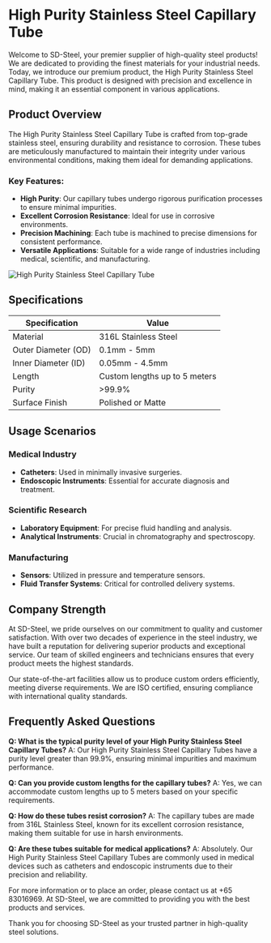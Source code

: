 # High Purity Stainless Steel Capillary Tube

Welcome to SD-Steel, your premier supplier of high-quality steel products! We are dedicated to providing the finest materials for your industrial needs. Today, we introduce our premium product, the High Purity Stainless Steel Capillary Tube. This product is designed with precision and excellence in mind, making it an essential component in various applications.

## Product Overview

The High Purity Stainless Steel Capillary Tube is crafted from top-grade stainless steel, ensuring durability and resistance to corrosion. These tubes are meticulously manufactured to maintain their integrity under various environmental conditions, making them ideal for demanding applications.

### Key Features:

- **High Purity**: Our capillary tubes undergo rigorous purification processes to ensure minimal impurities.
- **Excellent Corrosion Resistance**: Ideal for use in corrosive environments.
- **Precision Machining**: Each tube is machined to precise dimensions for consistent performance.
- **Versatile Applications**: Suitable for a wide range of industries including medical, scientific, and manufacturing.

![High Purity Stainless Steel Capillary Tube](https://github.com/user-attachments/assets/2567258e-e124-4816-932d-1809bd27ef0b)

## Specifications

| Specification         | Value                         |
|-----------------------|-------------------------------|
| Material              | 316L Stainless Steel          |
| Outer Diameter (OD)   | 0.1mm - 5mm                   |
| Inner Diameter (ID)   | 0.05mm - 4.5mm                |
| Length                | Custom lengths up to 5 meters |
| Purity                | >99.9%                        |
| Surface Finish        | Polished or Matte             |

## Usage Scenarios

### Medical Industry
- **Catheters**: Used in minimally invasive surgeries.
- **Endoscopic Instruments**: Essential for accurate diagnosis and treatment.

### Scientific Research
- **Laboratory Equipment**: For precise fluid handling and analysis.
- **Analytical Instruments**: Crucial in chromatography and spectroscopy.

### Manufacturing
- **Sensors**: Utilized in pressure and temperature sensors.
- **Fluid Transfer Systems**: Critical for controlled delivery systems.

## Company Strength

At SD-Steel, we pride ourselves on our commitment to quality and customer satisfaction. With over two decades of experience in the steel industry, we have built a reputation for delivering superior products and exceptional service. Our team of skilled engineers and technicians ensures that every product meets the highest standards.

Our state-of-the-art facilities allow us to produce custom orders efficiently, meeting diverse requirements. We are ISO certified, ensuring compliance with international quality standards. 

## Frequently Asked Questions

**Q: What is the typical purity level of your High Purity Stainless Steel Capillary Tubes?**
A: Our High Purity Stainless Steel Capillary Tubes have a purity level greater than 99.9%, ensuring minimal impurities and maximum performance.

**Q: Can you provide custom lengths for the capillary tubes?**
A: Yes, we can accommodate custom lengths up to 5 meters based on your specific requirements.

**Q: How do these tubes resist corrosion?**
A: The capillary tubes are made from 316L Stainless Steel, known for its excellent corrosion resistance, making them suitable for use in harsh environments.

**Q: Are these tubes suitable for medical applications?**
A: Absolutely. Our High Purity Stainless Steel Capillary Tubes are commonly used in medical devices such as catheters and endoscopic instruments due to their precision and reliability.

For more information or to place an order, please contact us at +65 83016969. At SD-Steel, we are committed to providing you with the best products and services.

Thank you for choosing SD-Steel as your trusted partner in high-quality steel solutions.